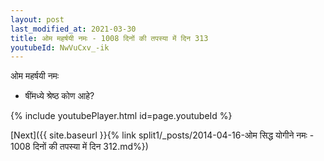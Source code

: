 ```yaml
---
layout: post
last_modified_at: 2021-03-30
title: ओम महर्षयी नमः - 1008 दिनों की तपस्या में दिन 313
youtubeId: NwVuCxv_-ik
---
```

 
 
 ओम महर्षयी नमः  
 
 -  षींमध्ये श्रेष्ठ कोण आहे? 
 
  
 
  
 
 
 
 
 
 


{% include youtubePlayer.html id=page.youtubeId %}
 
[Next]({{ site.baseurl }}{% link  split1/_posts/2014-04-16-ओम सिद्ध योगीने नमः - 1008 दिनों की तपस्या में दिन 312.md%})
 

